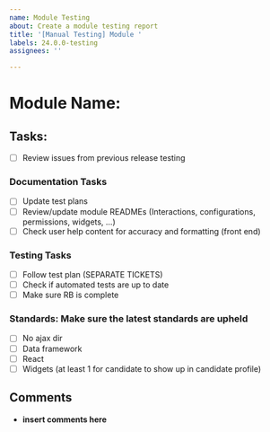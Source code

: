 ```yaml
---
name: Module Testing
about: Create a module testing report
title: '[Manual Testing] Module '
labels: 24.0.0-testing
assignees: ''

---
```


# Module Name: 

## Tasks:
- [ ] Review issues from previous release testing
### Documentation Tasks
 - [ ] Update test plans
 - [ ] Review/update module READMEs (Interactions, configurations, permissions, widgets, …)
 - [ ] Check user help content for accuracy and formatting (front end)
### Testing Tasks
 - [ ] Follow test plan (SEPARATE TICKETS)
 - [ ] Check if automated tests are up to date
 - [ ] Make sure RB is complete
### Standards: Make sure the latest standards are upheld
 - [ ] No ajax dir
 - [ ] Data framework
 - [ ] React
 - [ ] Widgets (at least 1 for candidate to show up in candidate profile)

## Comments
 - **insert comments here**
